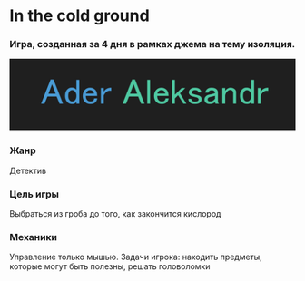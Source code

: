 # In the cold ground
### Игра, созданная за 4 дня в рамках джема на тему изоляция.
![](https://github.com/AlexSergo/AlexSergo/blob/master/assets/header.jpg)
### Жанр
Детектив
### Цель игры
Выбраться из гроба до того, как закончится кислород
### Механики
Управление только мышью. Задачи игрока: находить предметы, которые могут быть полезны, решать головоломки
